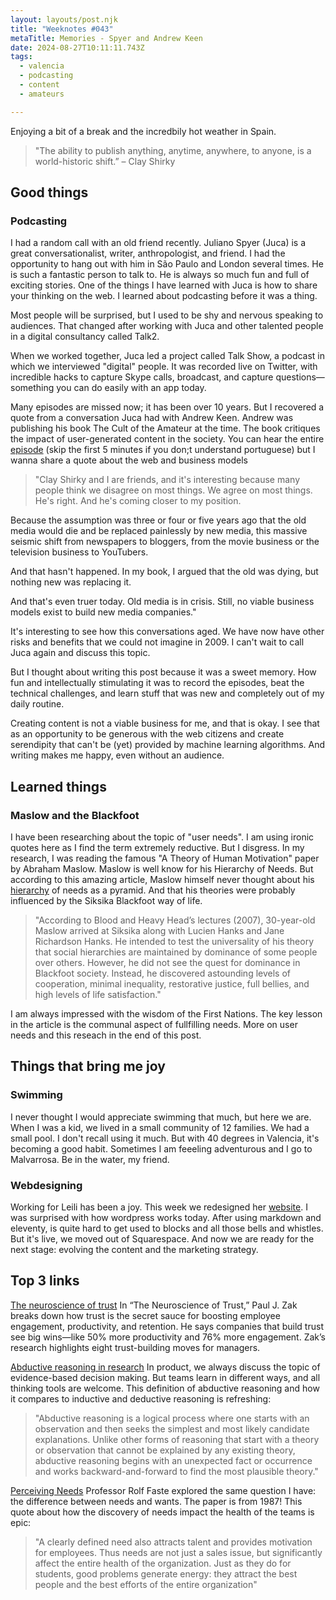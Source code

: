 ```yaml
---
layout: layouts/post.njk
title: "Weeknotes #043"
metaTitle: Memories - Spyer and Andrew Keen
date: 2024-08-27T10:11:11.743Z
tags:
  - valencia
  - podcasting
  - content
  - amateurs

---
```

Enjoying a bit of a break and the incredbily hot weather in Spain.           

> "The ability to publish anything, anytime, anywhere, to anyone, is a world-historic shift.” 
 – Clay Shirky

## Good things
### Podcasting
I had a random call with an old friend recently. Juliano Spyer (Juca) is a great conversationalist, writer, anthropologist, and friend. I had the opportunity to hang out with him in São Paulo and London several times. He is such a fantastic person to talk to. He is always so much fun and full of exciting stories. 
One of the things I have learned with Juca is how to share your thinking on the web. I learned about podcasting before it was a thing.

Most people will be surprised, but I used to be shy and nervous speaking to audiences. That changed after working with Juca and other talented people in a digital consultancy called Talk2. 

When we worked together, Juca led a project called Talk Show, a podcast in which we interviewed "digital" people. 
It was recorded live on Twitter, with incredible hacks to capture Skype calls, broadcast, and capture questions—something you can do easily with an app today. 


Many episodes are missed now; it has been over 10 years. But I recovered a quote from a conversation Juca had with Andrew Keen. Andrew was publishing his book The Cult of the Amateur at the time. The book critiques the impact of user-generated content in the society. You can hear the entire [episode](https://www.podomatic.com/podcasts/talkshow/episodes/2009-06-03T10_09_50-07_00) (skip the first 5 minutes if you don;t understand portuguese) but I wanna share a quote about the web and business models

> "Clay Shirky and I are friends, and it's interesting because many people think we disagree on most things. We agree on most things. He's right. And he's coming closer to my position.

Because the assumption was three or four or five years ago that the old media would die and be replaced painlessly by new media, this massive seismic shift from newspapers to bloggers, from the movie business or the television business to YouTubers.

And that hasn't happened. In my book, I argued that the old was dying, but nothing new was replacing it.

And that's even truer today. Old media is in crisis. Still, no viable business models exist to build new media companies."  

It's interesting to see how this conversations aged. We have now have other risks and benefits that we could not imagine in 2009. I can't wait to call Juca again and discuss this topic. 

But I thought about writing this post because it was a sweet memory. How fun and intellectually stimulating it was to record the episodes, beat the technical challenges, and learn stuff that was new and completely out of my daily routine. 

Creating content is not a viable business for me, and that is okay. I see that as an opportunity to be generous with the web citizens and create serendipity that can't be (yet) provided by machine learning algorithms. And writing makes me happy, even without an audience. 


## Learned things
### Maslow and the Blackfoot 
I have been researching about the topic of "user needs". I am using ironic quotes here as I find the term extremely reductive. But I disgress. In my research, I was reading the famous "A Theory of Human Motivation" paper by Abraham Maslow. Maslow is well know for his Hierarchy of Needs. But according to this amazing article, Maslow himself never thought about his [hierarchy](https://www.resilience.org/stories/2021-06-18/the-blackfoot-wisdom-that-inspired-maslows-hierarchy/) of needs as a pyramid. And that his theories were probably influenced by the Siksika Blackfoot way of life.   

> "According to Blood and Heavy Head’s lectures (2007), 30-year-old Maslow arrived at Siksika along with Lucien Hanks and Jane Richardson Hanks. He intended to test the universality of his theory that social hierarchies are maintained by dominance of some people over others. However, he did not see the quest for dominance in Blackfoot society. Instead, he discovered astounding levels of cooperation, minimal inequality, restorative justice, full bellies, and high levels of life satisfaction." 

I am always impressed with the wisdom of the First Nations. The key lesson in the article is the communal aspect of fullfilling needs. More on user needs and this reseach in the end of this post. 

    
## Things that bring me joy
### Swimming
I never thought I would appreciate swimming that much, but here we are. When I was a kid, we lived in a small community of 12 families. We had a small pool. I don't recall using it much. But with 40 degrees in Valencia, it's becoming a good habit. Sometimes I am feeeling adventurous and I go to Malvarrosa. Be in the water, my friend.  

### Webdesigning
Working for Leili has been a joy. This week we redesigned her [website](https://www.secretflavours.com). I was surprised with how wordpress works today. After using markdown and eleventy, is quite hard to get used to blocks and all those bells and whistles. But it's live, we moved out of Squarespace. And now we are ready for the next stage: evolving the content and the marketing strategy.    

## Top 3 links

[The neuroscience of trust](https://hbr.org/2017/01/the-neuroscience-of-trust)
In “The Neuroscience of Trust,” Paul J. Zak breaks down how trust is the secret sauce for boosting employee engagement, productivity, and retention. He says companies that build trust see big wins—like 50% more productivity and 76% more engagement. Zak’s research highlights eight trust-building moves for managers. 

[Abductive reasoning in research](https://atlasti.com/research-hub/abductive-reasoning)
In product, we always discuss the topic of evidence-based decision making. But teams learn in different ways, and all thinking tools are welcome. This definition of abductive reasoning and how it compares to inductive and deductive reasoning is refreshing: 

> "Abductive reasoning is a logical process where one starts with an observation and then seeks the simplest and most likely candidate explanations. Unlike other forms of reasoning that start with a theory or observation that cannot be explained by any existing theory, abductive reasoning begins with an unexpected fact or occurrence and works backward-and-forward to find the most plausible theory." 

[Perceiving Needs](https://fastefoundation.org/publications/perceiving_needs.pdf)
Professor Rolf Faste explored the same question I have: the difference between needs and wants. The paper is from 1987! This quote about how the discovery of needs impact the health of the teams is epic:  

> "A clearly defined need also attracts talent and provides motivation for employees. Thus needs are not just a sales issue, but significantly affect the entire health of the organization. Just as they do for students, good
problems generate energy: they attract the best people and the best efforts of the entire organization" 





